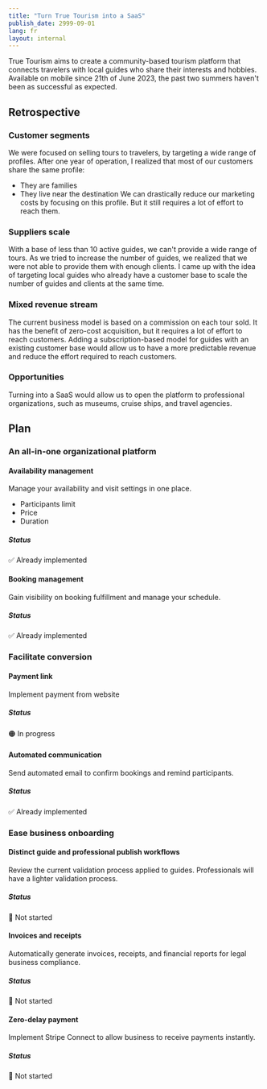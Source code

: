 ```yaml
---
title: "Turn True Tourism into a SaaS"
publish_date: 2999-09-01
lang: fr
layout: internal
---
```


True Tourism aims to create a community-based tourism platform that connects travelers with local guides who share their interests and hobbies.
Available on mobile since 21th of June 2023, the past two summers haven't been as successful as expected.


## Retrospective

### Customer segments
We were focused on selling tours to travelers, by targeting a wide range of profiles.
After one year of operation, I realized that most of our customers share the same profile:

- They are families
- They live near the destination
  We can drastically reduce our marketing costs by focusing on this profile.
  But it still requires a lot of effort to reach them.

### Suppliers scale
With a base of less than 10 active guides, we can't provide a wide range of tours.
As we tried to increase the number of guides, we realized that we were not able to provide them with enough clients.
I came up with the idea of targeting local guides who already have a customer base to scale the number of guides and clients at the same time.

### Mixed revenue stream
The current business model is based on a commission on each tour sold.
It has the benefit of zero-cost acquisition, but it requires a lot of effort to reach customers.
Adding a subscription-based model for guides with an existing customer base would allow us to have a more predictable revenue and reduce the effort required to reach customers.

### Opportunities
Turning into a SaaS would allow us to open the platform to professional organizations, such as museums, cruise ships, and travel agencies.


## Plan


### An all-in-one organizational platform

#### Availability management
Manage your availability and visit settings in one place.
- Participants limit
- Price
- Duration

##### Status
✅ Already implemented


#### Booking management
Gain visibility on booking fulfillment and manage your schedule.

##### Status
✅ Already implemented


### Facilitate conversion

#### Payment link
Implement payment from website

##### Status
🟠 In progress


#### Automated communication
Send automated email to confirm bookings and remind participants.

##### Status
✅ Already implemented

### Ease business onboarding

#### Distinct guide and professional publish workflows
Review the current validation process applied to guides. Professionals will have a lighter validation process.

##### Status
🔴 Not started

#### Invoices and receipts
Automatically generate invoices, receipts, and financial reports for legal business compliance.

##### Status
🔴 Not started

#### Zero-delay payment
Implement Stripe Connect to allow business to receive payments instantly.

##### Status
🔴 Not started
